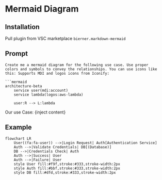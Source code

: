 # Mermaid Diagram

## Installation

Pull plugin from VSC marketplace `bierner.markdown-mermaid`

## Prompt

````
Create me a mermaid diagram for the following use case. Use proper colors and symbols to convey the relationships. You can use icons like this: Supports MDI and logos icons from Iconify:

```mermaid
architecture-beta
    service user(mdi:account)
    service lambda(logos:aws-lambda)

    user:R --> L:lambda
````

Our use Case: {inject content}

## Example

```mermaid
flowchart LR
    User((fa:fa-user)) -->|Login Request| Auth[Authentication Service]
    Auth -->|Validate Credentials| DB[(Database)]
    DB -->|Credentials Check| Auth
    Auth -->|Success| User
    Auth -->|Failure| User
    style User fill:#f9f,stroke:#333,stroke-width:2px
    style Auth fill:#bbf,stroke:#333,stroke-width:2px
    style DB fill:#dfd,stroke:#333,stroke-width:2px
```
